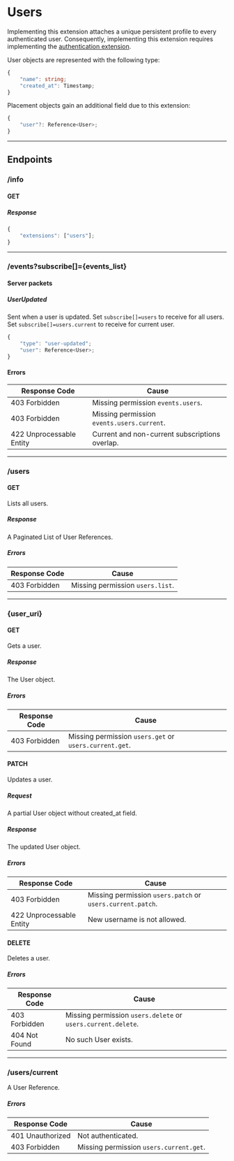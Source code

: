 Users
=====
Implementing this extension attaches a unique persistent profile to every authenticated user.
Consequently, implementing this extension requires implementing the [authentication extension](./authentication.md).

User objects are represented with the following type:
```typescript
{
	"name": string;
	"created_at": Timestamp;
}
```

Placement objects gain an additional field due to this extension:
```typescript
{
	"user"?: Reference<User>;
}
```

--------------------------------------------------------------------------------

## Endpoints

### /info
#### GET
##### Response
```typescript
{
	"extensions": ["users"];
}
```

--------------------------------------------------------------------------------

### /events?subscribe[]={events_list}
#### Server packets
##### UserUpdated
Sent when a user is updated.
Set `subscribe[]=users` to receive for all users.
Set `subscribe[]=users.current` to receive for current user.
```typescript
{
	"type": "user-updated";
	"user": Reference<User>;
}
```
#### Errors
| Response Code            | Cause                                          |
|--------------------------|------------------------------------------------|
| 403 Forbidden            | Missing permission `events.users`.             |
| 403 Forbidden            | Missing permission `events.users.current`.     |
| 422 Unprocessable Entity | Current and non-current subscriptions overlap. |

--------------------------------------------------------------------------------

### /users
#### GET
Lists all users.
##### Response
A Paginated List of User References.
##### Errors
| Response Code | Cause                            |
|---------------|----------------------------------|
| 403 Forbidden | Missing permission `users.list`. |

--------------------------------------------------------------------------------

### {user_uri}
#### GET
Gets a user.
##### Response
The User object.
##### Errors
| Response Code | Cause                                                  |
|---------------|--------------------------------------------------------|
| 403 Forbidden | Missing permission `users.get` or `users.current.get`. |

#### PATCH
Updates a user.
##### Request
A partial User object without created_at field.
##### Response
The updated User object.
##### Errors
| Response Code            | Cause                                                      |
|--------------------------|------------------------------------------------------------|
| 403 Forbidden            | Missing permission `users.patch` or `users.current.patch`. |
| 422 Unprocessable Entity | New username is not allowed.                               |

#### DELETE
Deletes a user.
##### Errors
| Response Code | Cause                                                        |
|---------------|--------------------------------------------------------------|
| 403 Forbidden | Missing permission `users.delete` or `users.current.delete`. |
| 404 Not Found | No such User exists.                                         |

--------------------------------------------------------------------------------

### /users/current
A User Reference.
##### Errors
| Response Code    | Cause                                   |
|------------------|-----------------------------------------|
| 401 Unauthorized | Not authenticated.                      |
| 403 Forbidden    | Missing permission `users.current.get`. |
